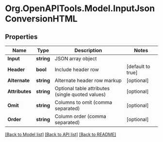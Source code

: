 
# Org.OpenAPITools.Model.InputJsonConversionHTML

## Properties

Name | Type | Description | Notes
------------ | ------------- | ------------- | -------------
**Input** | **string** | JSON array object | 
**Header** | **bool** | Include header row | [default to true]
**Alternate** | **string** | Alternate header row markup | [optional] 
**Attributes** | **string** | Optional table attributes (single quoted values) | [optional] 
**Omit** | **string** | Columns to omit (comma separated) | [optional] 
**Order** | **string** | Column order (comma separated) | [optional] 

[[Back to Model list]](../README.md#documentation-for-models)
[[Back to API list]](../README.md#documentation-for-api-endpoints)
[[Back to README]](../README.md)

